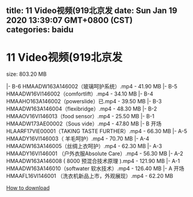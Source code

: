 
title: 11 Video视频(919北京发
date: Sun Jan 19 2020 13:39:07 GMT+0800 (CST)    
categories: baidu
---

# 11 Video视频(919北京发
size: 803.20 MB
 
 
|- B-6 HMAADW163A146002（玻璃呵护系统）.mp4 - 41.90 MB
|- B-5 HMAADW16VI146002（comfortlift）.mp4 - 34.10 MB
|- B-4 HMAAHO163A146002（powerslide）已.mp4 - 39.50 MB
|- B-3 HMAADW163A146004（flexibridge）.mp4 - 48.30 MB
|- B-2  HMAAOV16VI146013（food sensor）.mp4 - 25.50 MB
|- B-1 HMAADW173AE00002（Sous vide）.mp4 - 47.80 MB
|- B 开场 HLAARF17VIE00001（TAKING TASTE FURTHER）.mp4 - 66.30 MB
|- A-5 HMAADY16VI146003（ 羊毛呵护）.mp4 - 70.70 MB
|- A-4 HMAADW163A146005（丝绸上衣呵护）.mp4 - 62.30 MB
|- A-3 HMAADY16VI146001 （户外衣服Absolute Care）.mp4 - 56.30 MB
|- A-2 HMAADW163A146008 ( 8000 预混合技术原理 ).mp4 - 121.90 MB
|- A-1 HMAADW163A146010（softwater 软水技术）.mp4 - 126.40 MB
|- A 开场 HMAAFL16VI146001 （洗衣机新品上市，外观展现）.mp4 - 62.20 MB

[How to download](https://bpcam.bemobtrk.com/go/2ceec3aa-1ca2-46d6-b9ff-aaa5c184517c?jno=3278)